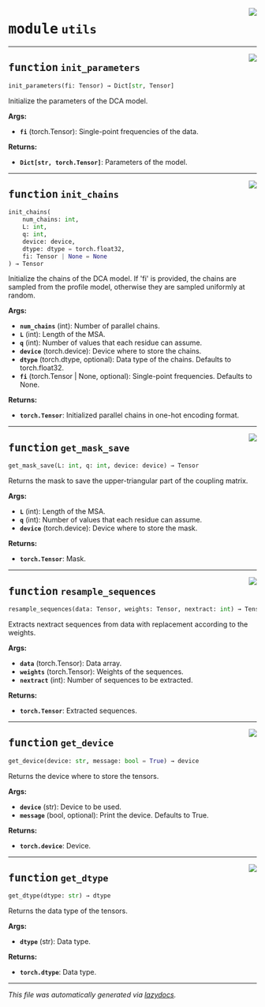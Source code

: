 <!-- markdownlint-disable -->

<a href="https://github.com/spqb/adabmDCApy/adabmDCA/utils.py#L0"><img align="right" style="float:right;" src="https://img.shields.io/badge/-source-cccccc?style=flat-square"></a>

# <kbd>module</kbd> `utils`





---

<a href="https://github.com/spqb/adabmDCApy/adabmDCA/utils.py#L7"><img align="right" style="float:right;" src="https://img.shields.io/badge/-source-cccccc?style=flat-square"></a>

## <kbd>function</kbd> `init_parameters`

```python
init_parameters(fi: Tensor) → Dict[str, Tensor]
```

Initialize the parameters of the DCA model. 



**Args:**
 
 - <b>`fi`</b> (torch.Tensor):  Single-point frequencies of the data. 



**Returns:**
 
 - <b>`Dict[str, torch.Tensor]`</b>:  Parameters of the model. 


---

<a href="https://github.com/spqb/adabmDCApy/adabmDCA/utils.py#L24"><img align="right" style="float:right;" src="https://img.shields.io/badge/-source-cccccc?style=flat-square"></a>

## <kbd>function</kbd> `init_chains`

```python
init_chains(
    num_chains: int,
    L: int,
    q: int,
    device: device,
    dtype: dtype = torch.float32,
    fi: Tensor | None = None
) → Tensor
```

Initialize the chains of the DCA model. If 'fi' is provided, the chains are sampled from the profile model, otherwise they are sampled uniformly at random. 



**Args:**
 
 - <b>`num_chains`</b> (int):  Number of parallel chains. 
 - <b>`L`</b> (int):  Length of the MSA. 
 - <b>`q`</b> (int):  Number of values that each residue can assume. 
 - <b>`device`</b> (torch.device):  Device where to store the chains. 
 - <b>`dtype`</b> (torch.dtype, optional):  Data type of the chains. Defaults to torch.float32. 
 - <b>`fi`</b> (torch.Tensor | None, optional):  Single-point frequencies. Defaults to None. 



**Returns:**
 
 - <b>`torch.Tensor`</b>:  Initialized parallel chains in one-hot encoding format. 


---

<a href="https://github.com/spqb/adabmDCApy/adabmDCA/utils.py#L54"><img align="right" style="float:right;" src="https://img.shields.io/badge/-source-cccccc?style=flat-square"></a>

## <kbd>function</kbd> `get_mask_save`

```python
get_mask_save(L: int, q: int, device: device) → Tensor
```

Returns the mask to save the upper-triangular part of the coupling matrix. 



**Args:**
 
 - <b>`L`</b> (int):  Length of the MSA. 
 - <b>`q`</b> (int):  Number of values that each residue can assume. 
 - <b>`device`</b> (torch.device):  Device where to store the mask. 



**Returns:**
 
 - <b>`torch.Tensor`</b>:  Mask. 


---

<a href="https://github.com/spqb/adabmDCApy/adabmDCA/utils.py#L100"><img align="right" style="float:right;" src="https://img.shields.io/badge/-source-cccccc?style=flat-square"></a>

## <kbd>function</kbd> `resample_sequences`

```python
resample_sequences(data: Tensor, weights: Tensor, nextract: int) → Tensor
```

Extracts nextract sequences from data with replacement according to the weights. 



**Args:**
 
 - <b>`data`</b> (torch.Tensor):  Data array. 
 - <b>`weights`</b> (torch.Tensor):  Weights of the sequences. 
 - <b>`nextract`</b> (int):  Number of sequences to be extracted. 



**Returns:**
 
 - <b>`torch.Tensor`</b>:  Extracted sequences. 


---

<a href="https://github.com/spqb/adabmDCApy/adabmDCA/utils.py#L121"><img align="right" style="float:right;" src="https://img.shields.io/badge/-source-cccccc?style=flat-square"></a>

## <kbd>function</kbd> `get_device`

```python
get_device(device: str, message: bool = True) → device
```

Returns the device where to store the tensors. 



**Args:**
 
 - <b>`device`</b> (str):  Device to be used. 
 - <b>`message`</b> (bool, optional):  Print the device. Defaults to True. 



**Returns:**
 
 - <b>`torch.device`</b>:  Device. 


---

<a href="https://github.com/spqb/adabmDCApy/adabmDCA/utils.py#L145"><img align="right" style="float:right;" src="https://img.shields.io/badge/-source-cccccc?style=flat-square"></a>

## <kbd>function</kbd> `get_dtype`

```python
get_dtype(dtype: str) → dtype
```

Returns the data type of the tensors. 



**Args:**
 
 - <b>`dtype`</b> (str):  Data type. 



**Returns:**
 
 - <b>`torch.dtype`</b>:  Data type. 




---

_This file was automatically generated via [lazydocs](https://github.com/ml-tooling/lazydocs)._
